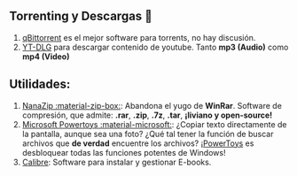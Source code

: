 ## Torrenting y Descargas 🧲
1. [qBittorrent](https://www.qbittorrent.org/download) es el mejor software para torrents, no hay discusión.
2. [YT-DLG](https://oleksis.github.io/youtube-dl-gui/) para descargar contenido de youtube. Tanto **mp3 (Audio)** como **mp4 (Video)**


## Utilidades:

1. [NanaZip :material-zip-box:](https://www.microsoft.com/store/productId/9N8G7TSCL18R): Abandona el yugo de **WinRar**. Software de compresión, que admite: **.rar**, **.zip**, **.7z**, **.tar**, **¡liviano y open-source!**
2. [Microsoft  Powertoys :material-microsoft:](https://apps.microsoft.com/store/detail/XP89DCGQ3K6VLD): ¿Copiar texto directamente de la pantalla, aunque sea una foto? ¿Qué tal tener la función de buscar archivos que **de verdad** encuentre los archivos? ¡[PowerToys](https://www.youtube.com/watch?v=0U9SnmgLClo) es desbloquear todas las funciones potentes de Windows!
3. [Calibre](https://calibre-ebook.com/download): Software para instalar y gestionar E-books. 